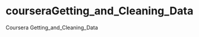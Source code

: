 courseraGetting_and_Cleaning_Data
=================================

Coursera Getting_and_Cleaning_Data
